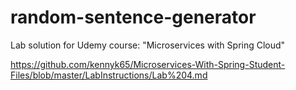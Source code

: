 # random-sentence-generator

Lab solution for Udemy course: "Microservices with Spring Cloud"

https://github.com/kennyk65/Microservices-With-Spring-Student-Files/blob/master/LabInstructions/Lab%204.md
